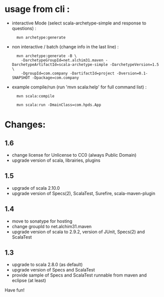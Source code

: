 # usage from cli :

* interactive Mode (select scala-archetype-simple and response to questions) :

        mvn archetype:generate

* non interactive / batch (change info in the last line) :

        mvn archetype:generate -B \
          -DarchetypeGroupId=net.alchim31.maven -DarchetypeArtifactId=scala-archetype-simple -DarchetypeVersion=1.5 \
          -DgroupId=com.company -DartifactId=project -Dversion=0.1-SNAPSHOT -Dpackage=com.company

* example compile/run (run 'mvn scala:help' for full command list) :

        mvn scala:compile

        mvn scala:run -DmainClass=com.hpds.App

# Changes:

## 1.6

* change license for Unlicense to CC0 (always Public Domain)
* upgrade version of scala, librairies, plugins

## 1.5

* upgrade of scala 2.10.0
* upgrade version of Specs(2), ScalaTest, Surefire, scala-maven-plugin

## 1.4

* move to sonatype for hosting
* change groupId to net.alchim31.maven
* upgrade version of scala to 2.9.2, version of JUnit, Specs(2) and ScalaTest

## 1.3

* upgrade to scala 2.8.0 (as default)
* upgrade version of Specs and ScalaTest
* provide sample of Specs and ScalaTest runnable from maven and eclipse (at least)

Have fun!
